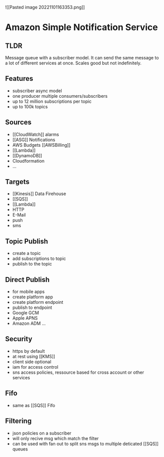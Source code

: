 ![[Pasted image 20221101163353.png]]
# Amazon Simple Notification Service

## TLDR
Message queue with a subscriber model. It can send the same message to a lot of different services at once. Scales good but not indefinitely.

## Features
- subscriber async model
- one producer multiple consumers/subscribers
- up to 12 million subscriptions per topic
- up to 100k topics

## Sources
- [[CloudWatch]] alarms
- [[ASG]] Notifications
- AWS Budgets [[AWSBilling]]
- [[Lambda]]
- [[DynamoDB]]
- Cloudformation
- ...

## Targets
- [[Kinesis]] Data Firehouse
- [[SQS]]
- [[Lambda]]
- HTTP
- E-Mail
- push
- sms

## Topic Publish
- create a topic
- add subscriptions to topic
- publish to the topic

## Direct Publish
- for mobile apps
- create platform app
- create platform endpoint
- publish to endpoint
- Google GCM
- Apple APNS
- Amazon ADM ...

## Security
- https by default
- at rest using [[KMS]]
- client side optional
- iam for access control
- sns access policies, ressource based for cross account or other services

## Fifo
- same as [[SQS]] Fifo

## Filtering
- json policies on a subscriber 
- will only recive msg which match the filter
- can be used with fan out to split sns msgs to multiple deticated [[SQS]] queues